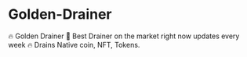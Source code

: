 # Golden-Drainer
🔥 Golden Drainer 🧲 Best Drainer on the market right now updates every week 🔥 Drains Native coin, NFT, Tokens.
